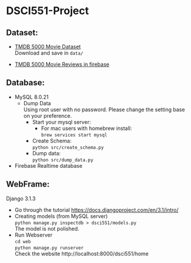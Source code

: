 # DSCI551-Project

## Dataset:
- [TMDB 5000 Movie Dataset](https://www.kaggle.com/tmdb/tmdb-movie-metadata)  
Download and save in `data/`

- [TMDB 5000 Movie Reviews in firebase](https://developers.themoviedb.org/3)


## Database:
- MySQL 8.0.21  
  - Dump Data  
  Using root user with no password. Please change the setting base on your preference.  
    - Start your mysql server:  
      - For mac users with homebrew install:  
        `brew services start mysql`
    - Create Schema:  
      `python src/create_schema.py`
    - Dump data:  
      `python src/dump_data.py`
- Firebase Realtime database


## WebFrame:
Django 3.1.3
- Go through the tutorial https://docs.djangoproject.com/en/3.1/intro/  
- Creating models (from MySQL server)  
  `python manage.py inspectdb > dsci551/models.py`  
  The model is not polished.
- Run Webserver  
  `cd web`  
  `python manage.py runserver`  
  Check the website http://localhost:8000/dsci551/home
